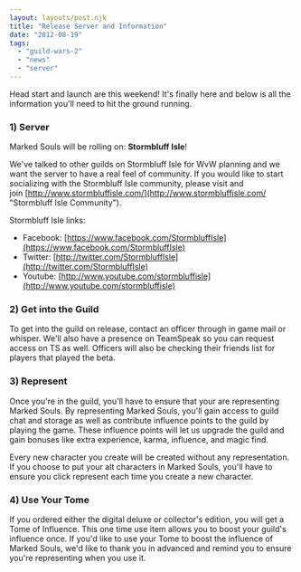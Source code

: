 ```yaml
---
layout: layouts/post.njk
title: "Release Server and Information"
date: "2012-08-19"
tags: 
  - "guild-wars-2"
  - "news" 
  - "server"
---
```


Head start and launch are this weekend! It's finally here and below is all the information you'll need to hit the ground running.

### 1) Server

Marked Souls will be rolling on: **Stormbluff Isle**!

We've talked to other guilds on Stormbluff Isle for WvW planning and we want the server to have a real feel of community. If you would like to start socializing with the Stormbluff Isle community, please visit and join [http://www.stormbluffisle.com/](http://www.stormbluffisle.com/ "Stormbluff Isle Community").

Stormbluff Isle links:

- Facebook: [https://www.facebook.com/StormbluffIsle](https://www.facebook.com/StormbluffIsle)
- Twitter: [http://twitter.com/StormbluffIsle](http://twitter.com/StormbluffIsle)
- Youtube: [http://www.youtube.com/stormbluffisle](http://www.youtube.com/stormbluffisle)

### 2) Get into the Guild

To get into the guild on release, contact an officer through in game mail or whisper. We'll also have a presence on TeamSpeak so you can request access on TS as well. Officers will also be checking their friends list for players that played the beta.

### 3) Represent

Once you're in the guild, you'll have to ensure that your are representing Marked Souls. By representing Marked Souls, you'll gain access to guild chat and storage as well as contribute influence points to the guild by playing the game. These influence points will let us upgrade the guild and gain bonuses like extra experience, karma, influence, and magic find.

Every new character you create will be created without any representation. If you choose to put your alt characters in Marked Souls, you'll have to ensure you click represent each time you create a new character.

### 4) Use Your Tome

If you ordered either the digital deluxe or collector's edition, you will get a Tome of Influence. This one time use item allows you to boost your guild's influence once. If you'd like to use your Tome to boost the influence of Marked Souls, we'd like to thank you in advanced and remind you to ensure you're representing when you use it.
